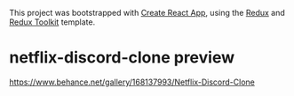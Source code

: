 This project was bootstrapped with [Create React App](https://github.com/facebook/create-react-app), using the [Redux](https://redux.js.org/) and [Redux Toolkit](https://redux-toolkit.js.org/) template.

# netflix-discord-clone preview

https://www.behance.net/gallery/168137993/Netflix-Discord-Clone
